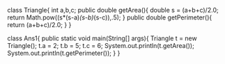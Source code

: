 class Triangle{
    int a,b,c;
    public double getArea(){
      double s = (a+b+c)/2.0;
      return Math.pow((s*(s-a)*(s-b)*(s-c)),.5);
    }
    public double getPerimeter(){
      return (a+b+c)/2.0;
    }
  }
  
  class Ans1{
    public static void main(String[] args){
      Triangle t = new Triangle();
      t.a = 2;
      t.b = 5;
      t.c = 6;
      System.out.println(t.getArea());
      System.out.println(t.getPerimeter());
    }
}
